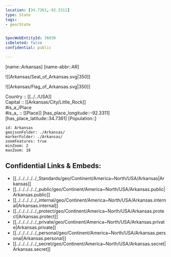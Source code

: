 ```yaml
---
location: [34.7361,-92.3311] 
type: State
tags:
- geo/State


SpocWebEntityId: 36030
isDeleted: false
confidential: public

---
```

[name::Arkansas] 
[name-abbr::AR] 

![[Arkansas/Seal_of_Arkansas.svg|350]] 

![[Arkansas/Flag_of_Arkansas.svg|350]] 

Country :: [[../../USA]]  
Capital :: [[Arkansas/City/Little_Rock]]  
#is_a_/Place  
#is_a_ :: [[Place]] 
[has_place_longitude::-92.3311] 
[has_place_latitude::34.7361] 
[Population::] 



```leaflet
id: Arkansas
geojsonFolder: ./Arkansas/
markerFolder: ./Arkansas/
zoomFeatures: true 
minZoom: 2 
maxZoom: 18
```


## Confidential Links & Embeds: 
- [[../../../../../_Standards/geo/Continent/America~North/USA/Arkansas|Arkansas]] 
- [[../../../../../_public/geo/Continent/America~North/USA/Arkansas.public|Arkansas.public]] 
- [[../../../../../_internal/geo/Continent/America~North/USA/Arkansas.internal|Arkansas.internal]] 
- [[../../../../../_protect/geo/Continent/America~North/USA/Arkansas.protect|Arkansas.protect]] 
- [[../../../../../_private/geo/Continent/America~North/USA/Arkansas.private|Arkansas.private]] 
- [[../../../../../_personal/geo/Continent/America~North/USA/Arkansas.personal|Arkansas.personal]] 
- [[../../../../../_secret/geo/Continent/America~North/USA/Arkansas.secret|Arkansas.secret]] 
